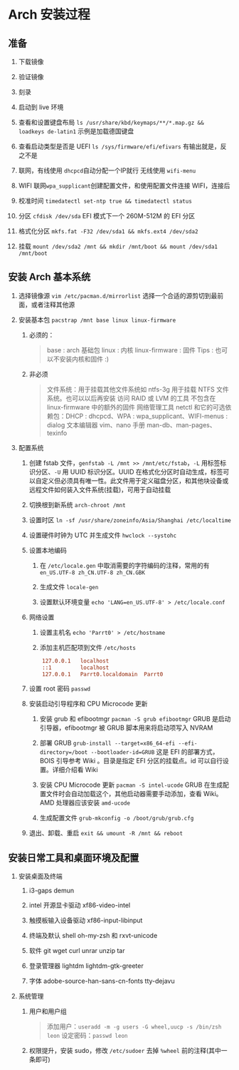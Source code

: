 # Arch 安装过程

## 准备

1. 下载镜像

2. 验证镜像

3. 刻录

4. 启动到 live 环境

5. 查看和设置键盘布局 `ls /usr/share/kbd/keymaps/**/*.map.gz && loadkeys de-latin1` 示例是加载德国键盘

6. 查看启动类型是否是 UEFI `ls /sys/firmware/efi/efivars` 有输出就是，反之不是

7. 联网，有线使用 `dhcpcd`自动分配一个IP就行 无线使用 `wifi-menu`
8. WIFI 联网`wpa_supplicant`创建配置文件，和使用配置文件连接 WIFI，连接后

9. 校准时间 `timedatectl set-ntp true && timedatectl status`

10. 分区 `cfdisk /dev/sda` EFI 模式下一个 260M-512M 的 EFI 分区

11. 格式化分区 `mkfs.fat -F32 /dev/sda1 && mkfs.ext4 /dev/sda2`

12. 挂载 `mount /dev/sda2 /mnt && mkdir /mnt/boot && mount /dev/sda1 /mnt/boot`

## 安装 Arch 基本系统

1. 选择镜像源 `vim /etc/pacman.d/mirrorlist` 选择一个合适的源剪切到最前面，或者注释其他源

2. 安装基本包 `pacstrap /mnt base linux linux-firmware`

    1. 必须的：

        > base : arch 基础包
        > linux : 内核
        > linux-firmware : 固件
        > Tips : 也可以不安装内核和固件 :)

    2. 非必须
        > 文件系统：用于挂载其他文件系统如 ntfs-3g 用于挂载 NTFS 文件系统。也可以以后再安装
        > 访问 RAID 或 LVM 的工具
        > 不包含在 linux-firmware 中的额外的固件
        > 网络管理工具 netctl 和它的可选依赖包：DHCP : dhcpcd、WPA : wpa_supplicant、WIFI-menus : dialog
        > 文本编辑器 vim、nano
        > 手册 man-db、man-pages、texinfo

3. 配置系统

    1. 创建 fstab 文件，`genfstab -L /mnt >> /mnt/etc/fstab`，`-L` 用标签标识分区、`-U` 用 UUID 标识分区。UUID 在格式化分区时自动生成，标签可以自定义但必须具有唯一性。此文件用于定义磁盘分区，和其他块设备或远程文件如何装入文件系统(挂载)，可用于自动挂载

    2. 切换根到新系统 `arch-chroot /mnt`

    3. 设置时区 `ln -sf /usr/share/zoneinfo/Asia/Shanghai /etc/localtime`

    4. 设置硬件时钟为 UTC 并生成文件 `hwclock --systohc`

    5. 设置本地编码

        1. 在 `/etc/locale.gen` 中取消需要的字符编码的注释，常用的有 `en_US.UTF-8 zh_CN.UTF-8 zh_CN.GBK`

        2. 生成文件 `locale-gen`

        3. 设置默认环境变量 `echo 'LANG=en_US.UTF-8' > /etc/locale.conf`

    6. 网络设置

        1. 设置主机名 `echo 'Parrt0' > /etc/hostname`

        2. 添加主机匹配项到文件 `/etc/hosts`

        ```ini
            127.0.0.1   localhost
            ::1         localhost
            127.0.0.1   Parrt0.localdomain  Parrt0
        ```

    7. 设置 root 密码 `passwd`

    8. 安装启动引导程序和 CPU Microcode 更新

        1. 安装 grub 和 efibootmgr `pacman -S grub efibootmgr` GRUB 是启动引导器，efibootmgr 被 GRUB 脚本用来将启动项写入 NVRAM

        2. 部署 GRUB `grub-install --target=x86_64-efi --efi-directory=/boot --bootloader-id=GRUB` 这是 EFI 的部署方式，BOIS 引导参考 Wiki 。目录是指定 EFI 分区的挂载点。id 可以自行设置。详细介绍看 Wiki

        3. 安装 CPU Microcode 更新 `pacman -S intel-ucode` GRUB 在生成配置文件时会自动加载这个，其他启动器需要手动添加，查看 Wiki。AMD 处理器应该安装 `amd-ucode`

        4. 生成配置文件 `grub-mkconfig -o /boot/grub/grub.cfg`

    9. 退出、卸载、重启 `exit && umount -R /mnt && reboot`

## 安装日常工具和桌面环境及配置

1. 安装桌面及终端

    1. i3-gaps demun

    2. intel 开源显卡驱动 xf86-video-intel

    3. 触摸板输入设备驱动 xf86-input-libinput

    4. 终端及默认 shell oh-my-zsh 和 rxvt-unicode

    5. 软件 git wget curl unrar unzip tar

    6. 登录管理器 lightdm lightdm-gtk-greeter

    7. 字体 adobe-source-han-sans-cn-fonts tty-dejavu

2. 系统管理

    1. 用户和用户组

        > 添加用户：`useradd -m -g users -G wheel,uucp -s /bin/zsh leon`
        > 设定密码：`passwd leon`

    2. 权限提升，安装 sudo，修改 `/etc/sudoer` 去掉 `%wheel` 前的注释(其中一条即可)
